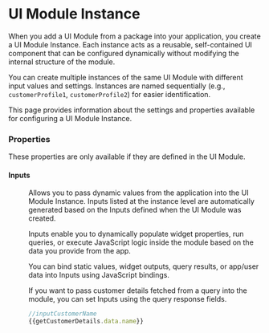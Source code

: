 # UI Module Instance


When you add a UI Module from a package into your application, you create a UI Module Instance. Each instance acts as a reusable, self-contained UI component that can be configured dynamically without modifying the internal structure of the module.

You can create multiple instances of the same UI Module with different input values and settings.
Instances are named sequentially (e.g., `customerProfile1`, `customerProfile2`) for easier identification.

This page provides information about the settings and properties available for configuring a UI Module Instance.


 <ZoomImage src="/img/uimod.drawio.png" alt="" caption="" />



### Properties

These properties are only available if they are defined in the UI Module.


#### Inputs

<dd>

Allows you to pass dynamic values from the application into the UI Module Instance. Inputs listed at the instance level are automatically generated based on the Inputs defined when the UI Module was created.

Inputs enable you to dynamically populate widget properties, run queries, or execute JavaScript logic inside the module based on the data you provide from the app.

You can bind static values, widget outputs, query results, or app/user data into Inputs using JavaScript bindings.


If you want to pass customer details fetched from a query into the module, you can set Inputs using the query response fields.

```js
//inputCustomerName
{{getCustomerDetails.data.name}}
```


</dd>